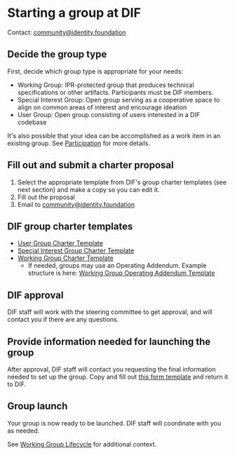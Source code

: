 # Starting a group at DIF

Contact: community@identity.foundation

## Decide the group type

First, decide which group type is appropriate for your needs:

- Working Group: IPR-protected group that produces technical specifications or other artifacts. Participants must be DIF members.
- Special Interest Group: Open group serving as a cooperative space to align on common areas of interest and encourage ideation
- User Group: Open group consisting of users interested in a DIF codebase

It's also possible that your idea can be accomplished as a work item in an existing group. See [Participation](https://github.com/decentralized-identity/org/blob/master/dif_org_faq.md#participation) for more details.

## Fill out and submit a charter proposal

1. Select the appropriate template from DIF's group charter templates (see next section) and make a copy so you can edit it.
2. Fill out the proposal
3. Email to community@identity.foundation

## DIF group charter templates

- [User Group Charter Template](https://docs.google.com/document/d/1xS0tDieZbso-mNVCH-0CNHdafIeNChsPVM1Q5-IMYT4/edit?usp=drive_link)
- [Special Interest Group Charter Template](https://docs.google.com/document/d/1lDFjZEzdxpvU840QReqahyQyLoeV73SyCctz7aYXkTQ/edit?usp=drive_link)
- [Working Group Charter Template](https://docs.google.com/document/d/1bcLcoNwqhISBoimRpP5mupYA_uFgv1_00EvHuaPGegE/edit?usp=sharing)
  - If needed, groups may use an Operating Addendum. Example structure is here: [Working Group Operating Addendum Template](https://docs.google.com/document/d/11R8Qo6WARWVTz7UGqmypLL9MDTwfIj3_9ZZHI9Lyux8/edit?tab=t.0)

## DIF approval

DIF staff will work with the steering committee to get approval, and will contact you if there are any questions.

## Provide information needed for launching the group

After approval, DIF staff will contact you requesting the final information needed to set up the group. Copy and fill out [this form template](https://docs.google.com/document/d/16L5qhVky6DCf3-0y5_EooAGdpNPlpMi5STKA0KIgHfA/edit#heading=h.qcn49g1ayebb) and return it to DIF.

## Group launch

Your group is now ready to be launched. DIF staff will coordinate with you as needed.

See [Working Group Lifecycle](https://github.com/decentralized-identity/org/blob/master/working-group-lifecycle.md) for additional context.
